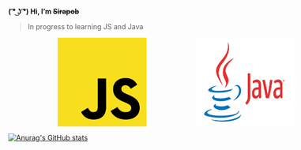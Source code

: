**( ͡° ͜ʖ ͡°) Hi,  I’m ~~Sirapob~~**
> In progress to learning JS and Java
<span style="display:flex;justify-contents:center;">
<img src="JS.png" align="right"style="width:200px;height:180px;margin-left:100px">
<img src="Java.jpg" align="left"style="width:200px;height:180px;margin-left:100px">
</span>






[![Anurag's GitHub stats](https://github-readme-stats.vercel.app/api?username=fluffyhugger)](https://github.com/Sirapob/github-readme-stats)
